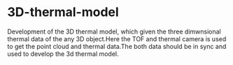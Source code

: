 # 3D-thermal-model
Development of the 3D thermal model, which given the three dimwnsional thermal data of the any 3D object.Here the TOF and thermal camera is used to get the point cloud and thermal data.The both data should be in sync and used to develop the 3d thermal model.

